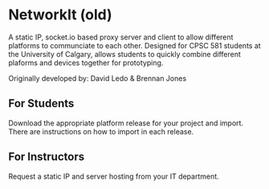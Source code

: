 # NetworkIt (old)
A static IP, socket.io based proxy server and client to allow different platforms to communciate to each other. Designed for CPSC 581 students at the University of Calgary, allows students to quickly combine different plaforms and devices together for prototyping.

Originally developed by: David Ledo & Brennan Jones

## For Students
Download the appropriate platform release for your project and import. There are instructions on how to import in each release.

## For Instructors
Request a static IP and server hosting from your IT department.